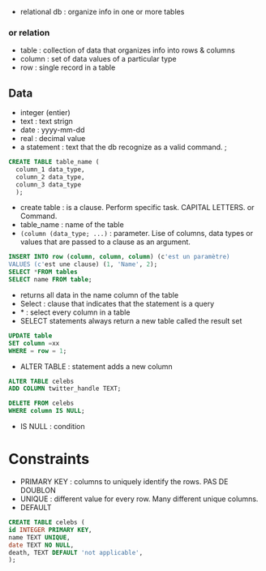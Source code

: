 * relational db : organize info in one or more tables
### or relation
* table : collection of data that organizes info into rows & columns
* column : set of data values of a  particular type
* row : single record in a table
## Data
  * integer (entier)
  * text : text strign
  * date : yyyy-mm-dd
  * real : decimal value
* a statement : text that the db recognize as a valid command. ;
```sql
CREATE TABLE table_name (
  column_1 data_type,
  column_2 data_type,
  column_3 data_type
  );
```
* create table : is a clause. Perform specific task. CAPITAL LETTERS. or
  Command.
* table_name : name of the table 
* `(column (data_type; ...)` : parameter. Lise of columns, data types or
  values that are passed to a clause as an argument.
```sql
INSERT INTO row (column, column, column) (c'est un paramètre)
VALUES (c'est une clause) (1, 'Name', 2);
SELECT *FROM tables
SELECT name FROM table;
```
  * returns all data in the name column of the table
  * Select : clause that indicates that the statement is a query
  * \* : select every column in a table
* SELECT statements always return a new table called the result set
```sql
UPDATE table
SET column =xx
WHERE = row = 1;
```
* ALTER TABLE : statement adds a new column
```sql
ALTER TABLE celebs
ADD COLUMN twitter_handle TEXT;
```
```sql
DELETE FROM celebs
WHERE column IS NULL;
 ```
* IS NULL : condition
# Constraints
* PRIMARY KEY : columns to uniquely identify the rows. PAS DE DOUBLON
* UNIQUE : different value for every row. Many different unique columns.
* DEFAULT
```sql
CREATE TABLE celebs (
id INTEGER PRIMARY KEY,
name TEXT UNIQUE,
date TEXT NO NULL,
death, TEXT DEFAULT 'not applicable',
);
```
